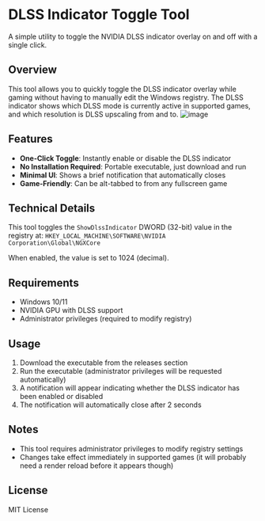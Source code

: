 # DLSS Indicator Toggle Tool

A simple utility to toggle the NVIDIA DLSS indicator overlay on and off with a single click.

## Overview

This tool allows you to quickly toggle the DLSS indicator overlay while gaming without having to manually edit the Windows registry. The DLSS indicator shows which DLSS mode is currently active in supported games, and which resolution is DLSS upscaling from and to.
![image](https://github.com/user-attachments/assets/cd2aa58f-dc9e-4c27-af4b-7058625911c6)


## Features

- **One-Click Toggle**: Instantly enable or disable the DLSS indicator
- **No Installation Required**: Portable executable, just download and run
- **Minimal UI**: Shows a brief notification that automatically closes
- **Game-Friendly**: Can be alt-tabbed to from any fullscreen game

## Technical Details

This tool toggles the `ShowDlssIndicator` DWORD (32-bit) value in the registry at:
`HKEY_LOCAL_MACHINE\SOFTWARE\NVIDIA Corporation\Global\NGXCore`

When enabled, the value is set to 1024 (decimal).

## Requirements

- Windows 10/11
- NVIDIA GPU with DLSS support
- Administrator privileges (required to modify registry)

## Usage

1. Download the executable from the releases section
2. Run the executable (administrator privileges will be requested automatically)
3. A notification will appear indicating whether the DLSS indicator has been enabled or disabled
4. The notification will automatically close after 2 seconds

## Notes

- This tool requires administrator privileges to modify registry settings
- Changes take effect immediately in supported games (it will probably need a render reload before it appears though)

## License

MIT License

